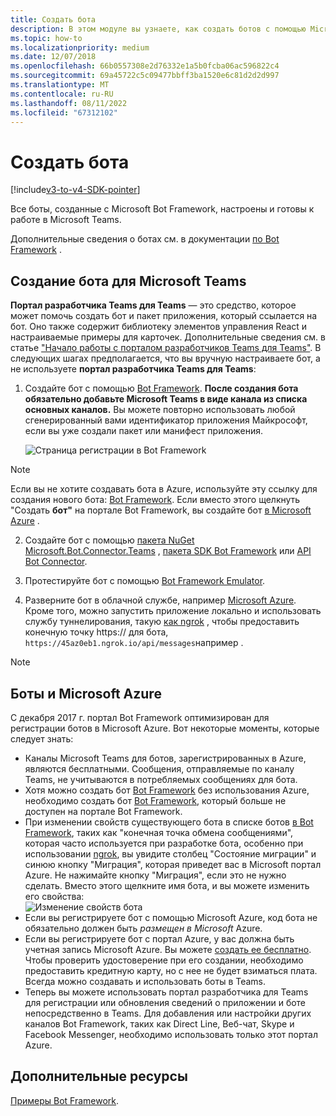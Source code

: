 ```yaml
---
title: Создать бота
description: В этом модуле вы узнаете, как создать ботов с помощью Microsoft Bot Framework и готовых к работе в Microsoft Teams.
ms.topic: how-to
ms.localizationpriority: medium
ms.date: 12/07/2018
ms.openlocfilehash: 66b0557308e2d76332e1a5b0fcba06ac596822c4
ms.sourcegitcommit: 69a45722c5c09477bbff3ba1520e6c81d2d2d997
ms.translationtype: MT
ms.contentlocale: ru-RU
ms.lasthandoff: 08/11/2022
ms.locfileid: "67312102"
---
```

# <a name="create-a-bot"></a>Создать бота

[!include[v3-to-v4-SDK-pointer](~/includes/v3-to-v4-pointer-bots.md)]

Все боты, созданные с Microsoft Bot Framework, настроены и готовы к работе в Microsoft Teams.

Дополнительные сведения о ботах см. в документации [по Bot Framework](/azure/bot-service/?view=azure-bot-service-3.0&preserve-view=true) .

## <a name="create-a-bot-for-microsoft-teams"></a>Создание бота для Microsoft Teams

**Портал разработчика Teams для Teams** — это средство, которое может помочь создать бот и пакет приложения, который ссылается на бот. Оно также содержит библиотеку элементов управления React и настраиваемые примеры для карточек. Дополнительные сведения см. в статье ["Начало работы с порталом разработчиков Teams для Teams"](~/concepts/build-and-test/teams-developer-portal.md). В следующих шагах предполагается, что вы вручную настраиваете бот, а не используете **портал разработчика Teams для Teams**:

1. Создайте бот с помощью [Bot Framework](https://dev.botframework.com/bots/new). **После создания бота обязательно добавьте Microsoft Teams в виде канала из списка основных каналов.** Вы можете повторно использовать любой сгенерированный вами идентификатор приложения Майкрософт, если вы уже создали пакет или манифест приложения.

   ![Страница регистрации в Bot Framework](~/assets/images/bots/bfregister.png)

> [!NOTE]
> Если вы не хотите создавать бота в Azure, используйте эту ссылку для создания нового бота: [Bot Framework](https://dev.botframework.com/bots/new). Если вместо этого щелкнуть "Создать **бот"** на портале Bot Framework, вы создайте бот [в Microsoft Azure](#bots-and-microsoft-azure) .

2. Создайте бот с помощью [пакета NuGet Microsoft.Bot.Connector.Teams](https://www.nuget.org/packages/Microsoft.Bot.Connector.Teams) ,  [пакета SDK Bot Framework](https://github.com/microsoft/botframework-sdk) или [API Bot Connector](/bot-framework/rest-api/bot-framework-rest-connector-api-reference).

3. Протестируйте бот с помощью [Bot Framework Emulator](/bot-framework/debug-bots-emulator).

4. Разверните бот в облачной службе, например [Microsoft Azure](https://azure.microsoft.com/). Кроме того, можно запустить приложение локально и использовать службу туннелирования, такую [как ngrok](https://ngrok.com) , чтобы предоставить конечную точку https:// для бота, `https://45az0eb1.ngrok.io/api/messages`например .

> [!NOTE]
>
> ## <a name="bots-and-microsoft-azure"></a>Боты и Microsoft Azure
>
> С декабря 2017 г. портал Bot Framework оптимизирован для регистрации ботов в Microsoft Azure. Вот некоторые моменты, которые следует знать:
>
> * Каналы Microsoft Teams для ботов, зарегистрированных в Azure, являются бесплатными. Сообщения, отправляемые по каналу Teams, не учитываются в потребляемых сообщениях для бота.
> * Хотя можно создать бот [Bot Framework](https://dev.botframework.com/bots/new) без использования Azure, необходимо создать бот [Bot Framework](https://dev.botframework.com/bots/new), который больше не доступен на портале Bot Framework.
> * При изменении свойств существующего бота в списке ботов [в Bot Framework](https://dev.botframework.com/bots), таких как "конечная точка обмена сообщениями", которая часто используется при разработке бота, особенно при использовании [ngrok](https://ngrok.com), вы увидите столбец "Состояние миграции" и синюю кнопку "Миграция", которая приведет вас в Microsoft портал Azure. Не нажимайте кнопку "Миграция", если это не нужно сделать. Вместо этого щелкните имя бота, и вы можете изменить его свойства:</br>
   ![Изменение свойств бота](~/assets/images/bots/bf-migrate-bot-to-azure.png)
> * Если вы регистрируете бот с помощью Microsoft Azure, код бота не обязательно должен быть *размещен в Microsoft* Azure.
> * Если вы регистрируете бот с портал Azure, у вас должна быть учетная запись Microsoft Azure. Вы можете [создать ее бесплатно](https://azure.microsoft.com/free/). Чтобы проверить удостоверение при его создании, необходимо предоставить кредитную карту, но с нее не будет взиматься плата. Всегда можно создавать и использовать боты в Teams.
> * Теперь вы можете использовать портал разработчика для Teams для регистрации или обновления сведений о приложении и боте непосредственно в Teams. Для добавления или настройки других каналов Bot Framework, таких как Direct Line, Веб-чат, Skype и Facebook Messenger, необходимо использовать только этот портал Azure.

## <a name="see-also"></a>Дополнительные ресурсы

[Примеры Bot Framework](https://github.com/Microsoft/BotBuilder-Samples/blob/master/README.md).
